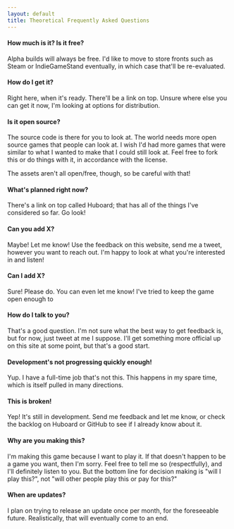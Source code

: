 ```yaml
---
layout: default
title: Theoretical Frequently Asked Questions
---
```


#### How much is it? Is it free?

Alpha  builds will always be free. I'd like to move to store fronts such as Steam or IndieGameStand eventually, in which case that'll be re-evaluated.

#### How do I get it?

Right here, when it's ready. There'll be a link on top. Unsure where else you can get it now, I'm looking at options for distribution.

#### Is it open source?

The source code is there for you to look at. The world needs more open source games that people can look at. I wish I'd had more games that were similar to what I wanted to make that I could still look at. Feel free to fork this or do things with it, in accordance with the license. 

The assets aren't all open/free, though, so be careful with that!

#### What's planned right now?

There's a link on top called Huboard; that has all of the things I've considered so far. Go look!

#### Can you add X?

Maybe! Let me know! Use the feedback on this website, send me a tweet, however you want to reach out. I'm happy to look at what you're interested in and listen!

#### Can I add X?

Sure! Please do. You can even let me know! I've tried to keep the game open enough to 

#### How do I talk to you?

That's a good question. I'm not sure what the best way to get feedback is, but for now, just tweet at me I suppose. I'll get something more official up on this site at some point, but that's a good start.

#### Development's not progressing quickly enough!

Yup. I have a full-time job that's not this. This happens in my spare time, which is itself pulled in many directions.

#### This is broken!

Yep! It's still in development. Send me feedback and let me know, or check the backlog on Huboard or GitHub to see if I already know about it.

#### Why are you making this?

I'm making this game because I want to play it. If that doesn't happen to be a game you want, then I'm sorry. Feel free to tell me so (respectfully), and I'll definitely listen to you. But the bottom line for decision making is "will I play this?", not "will other people play this or pay for this?"

#### When are updates?

I plan on trying to release an update once per month, for the foreseeable future. Realistically, that will eventually come to an end.




